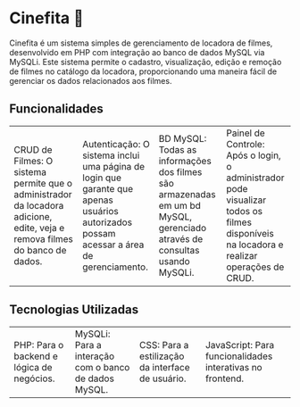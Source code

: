 # Cinefita 🎥
Cinefita é um sistema simples de gerenciamento de locadora de filmes, desenvolvido em PHP com integração ao banco de dados MySQL via MySQLi. Este sistema permite o cadastro, visualização, edição e remoção de filmes no catálogo da locadora, proporcionando uma maneira fácil de gerenciar os dados relacionados aos filmes.

## Funcionalidades
<table>
  <td>CRUD de Filmes: O sistema permite que o administrador da locadora adicione, edite, veja e remova filmes do banco de dados.</td>
  <td>Autenticação: O sistema inclui uma página de login que garante que apenas usuários autorizados possam acessar a área de gerenciamento.</td>
  <td>BD MySQL: Todas as informações dos filmes são armazenadas em um bd MySQL, gerenciado através de consultas usando MySQLi.</td>
  <td>Painel de Controle: Após o login, o administrador pode visualizar todos os filmes disponíveis na locadora e realizar operações de CRUD.</td>
</table>

## Tecnologias Utilizadas
<table>
  <td>PHP: Para o backend e lógica de negócios.</td>
  <td>MySQLi: Para a interação com o banco de dados MySQL.</td>
  <td>CSS: Para a estilização da interface de usuário.</td>
  <td>JavaScript: Para funcionalidades interativas no frontend.</td>
</table>
